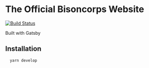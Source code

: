 # The Official Bisoncorps Website 


</hr>

[![Build Status](https://travis-ci.com/bisoncorps/bisoncorps.com.svg?branch=master)](https://travis-ci.com/bisoncorps/bisoncorps.com)

</hr>
Built with Gatsby 
 
## Installation

```javascript
  yarn develop
```

